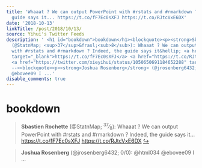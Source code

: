 ```yaml
---
title: 'Whaaat ? We can output PowerPoint with #rstats and #rmarkdown ? Indeed, the
  guide says it... https://t.co/fF7Ec0sXFJ https://t.co/RJtcVxE6DX'
date: '2018-10-13'
linkTitle: /post/2018/10/13/
source: Yihui's Twitter Feeds
description: ' <h1 id="bookdown">bookdown</h1><blockquote><p><strong>Sbastien Rochette</strong>
  (@StatnMap; <sup>37</sup>&frasl;<sub>8</sub>): Whaaat ? We can output PowerPoint
  with #rstats and #rmarkdown ? Indeed, the guide says it&hellip; <a href="https://t.co/fF7Ec0sXFJ"
  target="_blank">https://t.co/fF7Ec0sXFJ</a> <a href="https://t.co/RJtcVxE6DX" target="_blank">https://t.co/RJtcVxE6DX</a>
  <a href="https://twitter.com/xieyihui/status/1050650691184652288" target="_blank">&#8618;</a></p></blockquote><!--
  --><blockquote><p><strong>Joshua Rosenberg</strong> (@jrosenberg6432; 0/0): @html034
  @ebovee09 I ...'
disable_comments: true
---
```

 <h1 id="bookdown">bookdown</h1><blockquote><p><strong>Sbastien Rochette</strong> (@StatnMap; <sup>37</sup>&frasl;<sub>8</sub>): Whaaat ? We can output PowerPoint with #rstats and #rmarkdown ? Indeed, the guide says it&hellip; <a href="https://t.co/fF7Ec0sXFJ" target="_blank">https://t.co/fF7Ec0sXFJ</a> <a href="https://t.co/RJtcVxE6DX" target="_blank">https://t.co/RJtcVxE6DX</a> <a href="https://twitter.com/xieyihui/status/1050650691184652288" target="_blank">&#8618;</a></p></blockquote><!-- --><blockquote><p><strong>Joshua Rosenberg</strong> (@jrosenberg6432; 0/0): @html034 @ebovee09 I ...